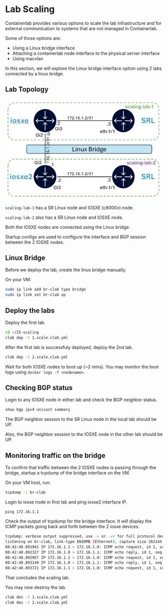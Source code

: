 # Lab Scaling

Containerlab provides various options to scale the lab infrastructure and for external communication to systems that are not managed in Containerlab.

Some of those options are:
- Using a Linux bridge interface
- Attaching a containerlab node interface to the physical server interface
- Using macvlan

In this section, we will explore the Linux bridge interface option using 2 labs connected by a linux bridge.

## Lab Topology

![image](../images/scaling-topology.jpg)

`scaling-lab-1` has a SR Linux node and IOSXE (c8000v) node.

`scaling-lab-2` also has a SR Linux node and IOSXE node.

Both the IOSXE nodes are connected using the Linux bridge.

Startup configs are used to configure the interface and BGP session between the 2 IOSXE nodes.

## Linux Bridge

Before we deploy the lab, create the linux bridge manually.

On your VM:

```bash
sudo ip link add br-clab type bridge
sudo ip link set br-clab up
```

## Deploy the labs

Deploy the first lab.

```bash
cd ~/25-scaling
clab dep -t 1.scale.clab.yml
```

After the first lab is successfuly deployed, deploy the 2nd lab.

```bash
clab dep -t 2.scale.clab.yml
```

Wait for both IOSXE nodes to boot up (~2 mins). You may monitor the boot logs using `docker logs -f <nodename>`.

## Checking BGP status

Login to any IOSXE node in either lab and check the BGP neighbor status.

```bash
show bgp ipv4 unicast summary
```

The BGP neighbor session to the SR Linux node in the local lab should be UP.

Also, the BGP neighbor session to the IOSXE node in the other lab should be UP.

## Monitoring traffic on the bridge

To confirm that traffic between the 2 IOSXE nodes is passing through the bridge, startup a tcpdump of the bridge interface on the VM.

On your VM host, run:

```bash
tcpdump -i br-clab
```

Login to iosxe node in first lab and ping iosxe2 interface IP.

```srl
ping 172.16.1.1
```

Check the output of tcpdump for the bridge interface. It will display the ICMP packets going back and forth between the 2 iosxe devices.

```bash
tcpdump: verbose output suppressed, use -v or -vv for full protocol decode
listening on br-clab, link-type EN10MB (Ethernet), capture size 262144 bytes
08:42:48.891941 IP 172.16.1.1 > 172.16.1.0: ICMP echo request, id 1, seq 0, length 80
08:42:48.892327 IP 172.16.1.0 > 172.16.1.1: ICMP echo reply, id 1, seq 0, length 80
08:42:48.892957 IP 172.16.1.1 > 172.16.1.0: ICMP echo request, id 1, seq 1, length 80
08:42:48.893149 IP 172.16.1.0 > 172.16.1.1: ICMP echo reply, id 1, seq 1, length 80
08:42:48.893721 IP 172.16.1.1 > 172.16.1.0: ICMP echo request, id 1, seq 2, length 80
```

That concludes the scaling lab.

You may now destroy the lab.

```bash
clab des -t 1.scale.clab.yml
clab des -t 2.scale.clab.yml
```


